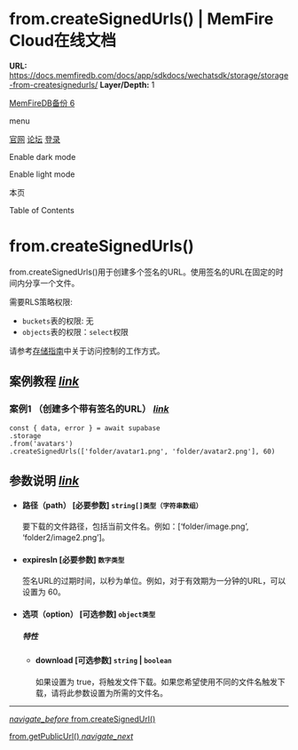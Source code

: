 # from.createSignedUrls() | MemFire Cloud在线文档

**URL:** https://docs.memfiredb.com/docs/app/sdkdocs/wechatsdk/storage/storage-from-createsignedurls/
**Layer/Depth:** 1

[MemFireDB备份 6](/)

menu

[官网](https://memfiredb.com/)
[论坛](https://community.memfiredb.com/)
[登录](https://cloud.memfiredb.com/auth/login)

Enable dark mode

Enable light mode

本页

Table of Contents

# from.createSignedUrls()

from.createSignedUrls()用于创建多个签名的URL。使用签名的URL在固定的时间内分享一个文件。

需要RLS策略权限:

* `buckets`表的权限: 无
* `objects`表的权限：`select`权限

请参考[存储指南](/docs/app/development_guide/storage/storage/#access-control)中关于访问控制的工作方式。

## 案例教程 [*link*](#%e6%a1%88%e4%be%8b%e6%95%99%e7%a8%8b)

### 案例1 （创建多个带有签名的URL） [*link*](#%e6%a1%88%e4%be%8b1-%e5%88%9b%e5%bb%ba%e5%a4%9a%e4%b8%aa%e5%b8%a6%e6%9c%89%e7%ad%be%e5%90%8d%e7%9a%84url)

```
const { data, error } = await supabase
.storage
.from('avatars')
.createSignedUrls(['folder/avatar1.png', 'folder/avatar2.png'], 60)
```

## 参数说明 [*link*](#%e5%8f%82%e6%95%b0%e8%af%b4%e6%98%8e)

* #### 路径（path） [必要参数] `string[]类型（字符串数组）`

  要下载的文件路径，包括当前文件名。例如：[‘folder/image.png’, ‘folder2/image2.png’]。
* #### expiresIn [必要参数] `数字类型`

  签名URL的过期时间，以秒为单位。例如，对于有效期为一分钟的URL，可以设置为 60。
* #### 选项（option） [可选参数] `object类型`

  ##### 特性

  + #### download [可选参数] `string` | `boolean`

    如果设置为 true，将触发文件下载。如果您希望使用不同的文件名触发下载，请将此参数设置为所需的文件名。

---

[*navigate\_before* from.createSignedUrl()](/docs/app/sdkdocs/wechatsdk/storage/storage-from-createsignedurl/)

[from.getPublicUrl() *navigate\_next*](/docs/app/sdkdocs/wechatsdk/storage/storage-from-getpublicurl/)
